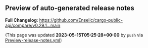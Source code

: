 ## Preview of auto-generated release notes
<!-- Release notes generated using configuration in .github/release.yml at main -->



**Full Changelog**: https://github.com/Enselic/cargo-public-api/compare/v0.29.1...main


(This page was updated **2023-05-15T05:25:28+00:00** by `push` via [Preview-release-notes.yml](https://github.com/Enselic/cargo-public-api/actions/runs/4976834985))
